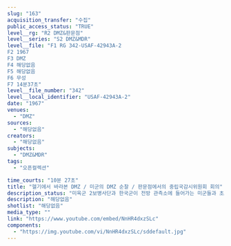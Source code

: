 ```yaml
---
slug: "163"
acquisition_transfer: "수집"
public_access_status: "TRUE"
level__rg: "R2 DMZ&판문점"
level__series: "S2 DMZ&MDR"
level__file: "F1 RG 342-USAF-42943A-2
F2 1967
F3 DMZ 
F4 해당없음
F5 해당없음 
F6 무성 
F7 14분37초"
level__file_number: "342"
level__local_identifier: "USAF-42943A-2"
date: "1967"
venues: 
  - "DMZ"
sources: 
  - "해당없음"
creators: 
  - "해당없음"
subjects: 
  - "DMZ&MDR"
tags: 
  - "오픈컬렉션"

time_courts: "10분 27초"
title: "헬기에서 바라본 DMZ / 미군의 DMZ 순찰 / 판문점에서의 중립국감시위원회 회의"
description_status: "미육군 2보병사단과 한국군이 전방 관측소에 들어가는 미군들과 초소에서 바라보는 북한 지역, 전차로 이동하는 장면 등이 담겨 있다. 미군과 한국군의 수사팀이 미확인 병사가 도랑에 사망한 것을 보여주고, 전초 기지에 기관총을 거취한 상태에 있는 미군이 나온다. "
description: "해당없음"
shotlist: "해당없음"
media_type: ""
link: "https://www.youtube.com/embed/NnHR4dxzSLc"
components: 
  - "https://img.youtube.com/vi/NnHR4dxzSLc/sddefault.jpg"
---
```

